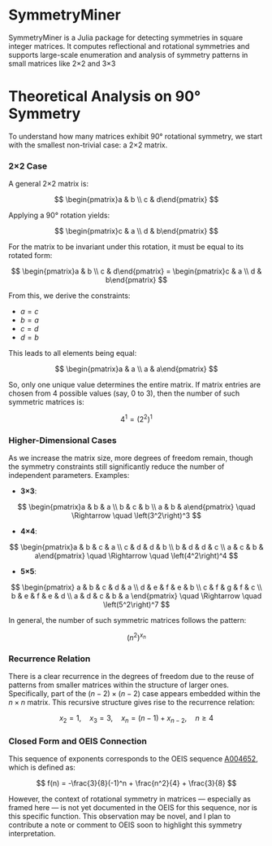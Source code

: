 # SymmetryMiner
SymmetryMiner is a Julia package for detecting symmetries in square integer matrices. It computes reflectional and rotational symmetries and supports large-scale enumeration and analysis of symmetry patterns in small matrices like 2×2 and 3×3

# Theoretical Analysis on 90° Symmetry

To understand how many matrices exhibit 90° rotational symmetry, we start with the smallest non-trivial case: a 2×2 matrix.

### 2×2 Case

A general 2×2 matrix is:

$$
\begin{pmatrix}a & b \\ 
c & d\end{pmatrix}
$$

Applying a 90° rotation yields:

$$
\begin{pmatrix}c & a \\ 
d & b\end{pmatrix}
$$

For the matrix to be invariant under this rotation, it must be equal to its rotated form:

$$
\begin{pmatrix}a & b \\ 
c & d\end{pmatrix} = \begin{pmatrix}c & a \\ 
d & b\end{pmatrix}
$$

From this, we derive the constraints:
- $a = c$
- $b = a$
- $c = d$
- $d = b$

This leads to all elements being equal:

$$
\begin{pmatrix}a & a \\ 
a & a\end{pmatrix}
$$

So, only one unique value determines the entire matrix. If matrix entries are chosen from 4 possible values (say, 0 to 3), then the number of such symmetric matrices is:

$$
4^1 = \left(2^2\right)^1
$$

### Higher-Dimensional Cases

As we increase the matrix size, more degrees of freedom remain, though the symmetry constraints still significantly reduce the number of independent parameters. Examples:

- **3×3**:

$$
\begin{pmatrix}a & b & a \\ 
b & c & b \\ 
a & b & a\end{pmatrix}
\quad \Rightarrow \quad \left(3^2\right)^3
$$

- **4×4**:

$$
\begin{pmatrix}a & b & c & a \\ 
c & d & d & b \\ 
b & d & d & c \\ 
a & c & b & a\end{pmatrix}
\quad \Rightarrow \quad \left(4^2\right)^4
$$

- **5×5**:

$$
\begin{pmatrix}
a & b & c & d & a \\
d & e & f & e & b \\
c & f & g & f & c \\
b & e & f & e & d \\
a & d & c & b & a
\end{pmatrix}
\quad \Rightarrow \quad \left(5^2\right)^7
$$

In general, the number of such symmetric matrices follows the pattern:

$$
\left(n^2\right)^{x_n}
$$

### Recurrence Relation

There is a clear recurrence in the degrees of freedom due to the reuse of patterns from smaller matrices within the structure of larger ones. Specifically, part of the $(n-2)\times(n-2)$ case appears embedded within the $n \times n$ matrix. This recursive structure gives rise to the recurrence relation:

$$
x_2 = 1,\quad x_3 = 3,\quad x_n = (n - 1) + x_{n - 2},\quad n \geq 4
$$

### Closed Form and OEIS Connection

This sequence of exponents corresponds to the OEIS sequence [A004652](https://oeis.org/A004652), which is defined as:

$$
f(n) = -\frac{3}{8}(-1)^n + \frac{n^2}{4} + \frac{3}{8}
$$

However, the context of rotational symmetry in matrices — especially as framed here — is not yet documented in the OEIS for this sequence, nor is this specific function. This observation may be novel, and I plan to contribute a note or comment to OEIS soon to highlight this symmetry interpretation.